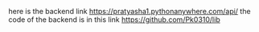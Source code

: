 here is the backend link                            https://pratyasha1.pythonanywhere.com/api/
the code of the backend is in this link             https://github.com/Pk0310/lib
